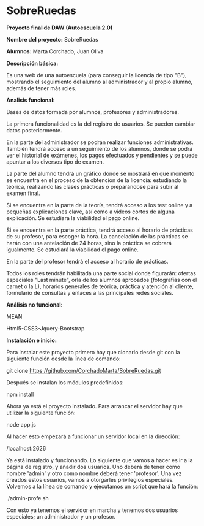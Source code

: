 # SobreRuedas

**Proyecto final de DAW (Autoescuela 2.0)**

**Nombre del proyecto:** SobreRuedas

**Alumnos:** Marta Corchado, Juan Oliva

**Descripción básica:**

Es una web de una autoescuela (para conseguir la licencia de tipo "B"), mostrando el seguimiento del alumno al administrador y al propio alumno, además de tener más roles.

**Analisis funcional:**

Bases de datos formada por alumnos, profesores y administradores.

La primera funcionalidad es la del registro de usuarios. Se pueden cambiar datos posteriormente.

En la parte del administrador se podrán realizar funciones administrativas. También tendrá acceso a un seguimiento de los alumnos, donde se podrá ver el historial de exámenes, los pagos efectuados y pendientes y se puede apuntar a los diversos tipo de examen.

La parte del alumno tendrá un gráfico donde se mostrará en que momento se encuentra en el proceso de la obtención de la licencia: estudiando la teórica, realizando las clases prácticas o preparándose para subir al examen final.

Si se encuentra en la parte de la teoría, tendrá acceso a los test online y a pequeñas explicaciones clave, así como a videos cortos de alguna explicación. Se estudiará la viabilidad el pago online.

Si se encuentra en la parte práctica, tendrá acceso al horario de prácticas de su profesor, para escoger la hora. La cancelación de las prácticas se harán con una antelación de 24 horas, sino la práctica se cobrará igualmente. Se estudiará la viabilidad el pago online.

En la parte del profesor tendrá el acceso al horario de prácticas.

Todos los roles tendrán habilitada una parte social donde figurarán: ofertas especiales "Last minute", orla de los alumnos aprobados (fotografías con el carnet o la L), horarios generales de teórica, práctica y atención al cliente, formulario de consultas y enlaces a las principales redes sociales.

**Análisis no funcional:**

MEAN

Html5-CSS3-Jquery-Bootstrap

**Instalación e inicio:**

Para instalar este proyecto primero hay que clonarlo desde git con la siguiente función desde la línea de comando:

git clone https://github.com/CorchadoMarta/SobreRuedas.git

Después se instalan los módulos predefinidos:

npm install

Ahora ya está el proyecto instalado. Para arrancar el servidor hay que utilizar la siguiente función:

node app.js

Al hacer esto empezará a funcionar un servidor local en la dirección:

/localhost:2626

Ya está instalado y funcionando. Lo siguiente que vamos a hacer es ir a la página de registro, y añadir dos usuarios. Uno deberá de tener como nombre 'admin' y otro como nombre deberá tener 'profesor'. Una vez creados estos usuarios, vamos a otorgarles privilegios especiales. Volvemos a la línea de comando y ejecutamos un script que hará la función:

./admin-profe.sh

Con esto ya tenemos el servidor en marcha y tenemos dos usuarios especiales; un administrador y un profesor.

